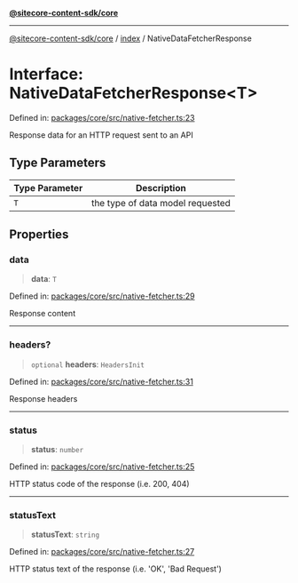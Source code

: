 [**@sitecore-content-sdk/core**](../../README.md)

***

[@sitecore-content-sdk/core](../../README.md) / [index](../README.md) / NativeDataFetcherResponse

# Interface: NativeDataFetcherResponse\<T\>

Defined in: [packages/core/src/native-fetcher.ts:23](https://github.com/Sitecore/xmc-jss-dev/blob/07cd028140c85e97f7ece01b765c9bb0efa691ad/packages/core/src/native-fetcher.ts#L23)

Response data for an HTTP request sent to an API

## Type Parameters

| Type Parameter | Description |
| ------ | ------ |
| `T` | the type of data model requested |

## Properties

### data

> **data**: `T`

Defined in: [packages/core/src/native-fetcher.ts:29](https://github.com/Sitecore/xmc-jss-dev/blob/07cd028140c85e97f7ece01b765c9bb0efa691ad/packages/core/src/native-fetcher.ts#L29)

Response content

***

### headers?

> `optional` **headers**: `HeadersInit`

Defined in: [packages/core/src/native-fetcher.ts:31](https://github.com/Sitecore/xmc-jss-dev/blob/07cd028140c85e97f7ece01b765c9bb0efa691ad/packages/core/src/native-fetcher.ts#L31)

Response headers

***

### status

> **status**: `number`

Defined in: [packages/core/src/native-fetcher.ts:25](https://github.com/Sitecore/xmc-jss-dev/blob/07cd028140c85e97f7ece01b765c9bb0efa691ad/packages/core/src/native-fetcher.ts#L25)

HTTP status code of the response (i.e. 200, 404)

***

### statusText

> **statusText**: `string`

Defined in: [packages/core/src/native-fetcher.ts:27](https://github.com/Sitecore/xmc-jss-dev/blob/07cd028140c85e97f7ece01b765c9bb0efa691ad/packages/core/src/native-fetcher.ts#L27)

HTTP status text of the response (i.e. 'OK', 'Bad Request')
